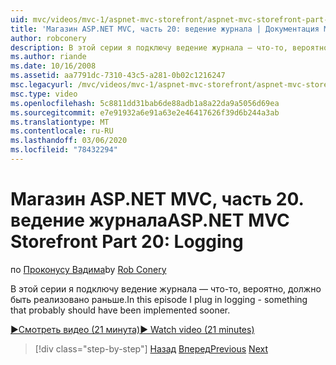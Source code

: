 ```yaml
---
uid: mvc/videos/mvc-1/aspnet-mvc-storefront/aspnet-mvc-storefront-part-20-logging
title: 'Магазин ASP.NET MVC, часть 20: ведение журнала | Документация Майкрософт'
author: robconery
description: В этой серии я подключу ведение журнала — что-то, вероятно, должно быть реализовано раньше.
ms.author: riande
ms.date: 10/16/2008
ms.assetid: aa7791dc-7310-43c5-a281-0b02c1216247
msc.legacyurl: /mvc/videos/mvc-1/aspnet-mvc-storefront/aspnet-mvc-storefront-part-20-logging
msc.type: video
ms.openlocfilehash: 5c8811dd31bab6de88adb1a8a22da9a5056d69ea
ms.sourcegitcommit: e7e91932a6e91a63e2e46417626f39d6b244a3ab
ms.translationtype: MT
ms.contentlocale: ru-RU
ms.lasthandoff: 03/06/2020
ms.locfileid: "78432294"
---
```

# <a name="aspnet-mvc-storefront-part-20-logging"></a><span data-ttu-id="13b8e-103">Магазин ASP.NET MVC, часть 20. ведение журнала</span><span class="sxs-lookup"><span data-stu-id="13b8e-103">ASP.NET MVC Storefront Part 20: Logging</span></span>

<span data-ttu-id="13b8e-104">по [Проконусу Вадима](https://github.com/robconery)</span><span class="sxs-lookup"><span data-stu-id="13b8e-104">by [Rob Conery](https://github.com/robconery)</span></span>

<span data-ttu-id="13b8e-105">В этой серии я подключу ведение журнала — что-то, вероятно, должно быть реализовано раньше.</span><span class="sxs-lookup"><span data-stu-id="13b8e-105">In this episode I plug in logging - something that probably should have been implemented sooner.</span></span>

[<span data-ttu-id="13b8e-106">&#9654;Смотреть видео (21 минута)</span><span class="sxs-lookup"><span data-stu-id="13b8e-106">&#9654; Watch video (21 minutes)</span></span>](https://channel9.msdn.com/Blogs/ASP-NET-Site-Videos/aspnet-mvc-storefront-part-20-logging)

> [!div class="step-by-step"]
> <span data-ttu-id="13b8e-107">[Назад](aspnet-mvc-storefront-part-19a-windows-workflow-followup.md)
> [Вперед](aspnet-mvc-storefront-part-21-order-manager-and-personalization.md)</span><span class="sxs-lookup"><span data-stu-id="13b8e-107">[Previous](aspnet-mvc-storefront-part-19a-windows-workflow-followup.md)
[Next](aspnet-mvc-storefront-part-21-order-manager-and-personalization.md)</span></span>
